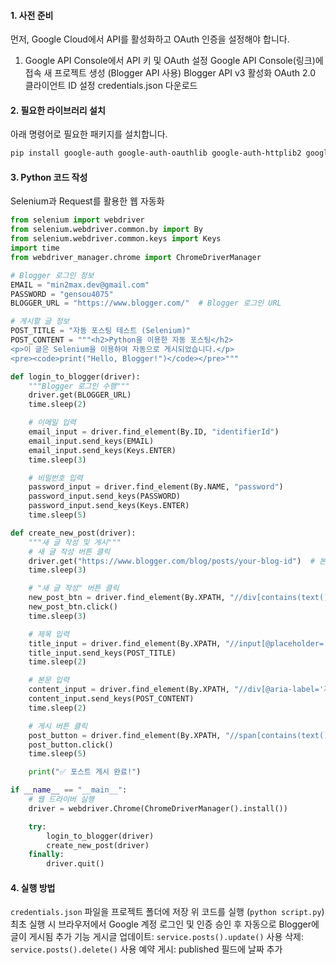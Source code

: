 #### 1. 사전 준비
먼저, Google Cloud에서 API를 활성화하고 OAuth 인증을 설정해야 합니다.

1) Google API Console에서 API 키 및 OAuth 설정
Google API Console(링크)에 접속
새 프로젝트 생성 (Blogger API 사용)
Blogger API v3 활성화
OAuth 2.0 클라이언트 ID 설정
credentials.json 다운로드

#### 2. 필요한 라이브러리 설치
아래 명령어로 필요한 패키지를 설치합니다.

```bash
pip install google-auth google-auth-oauthlib google-auth-httplib2 googleapiclient
```

#### 3. Python 코드 작성
Selenium과 Request를 활용한 웹 자동화

```python
from selenium import webdriver
from selenium.webdriver.common.by import By
from selenium.webdriver.common.keys import Keys
import time
from webdriver_manager.chrome import ChromeDriverManager

# Blogger 로그인 정보
EMAIL = "min2max.dev@gmail.com"
PASSWORD = "gensou4075"
BLOGGER_URL = "https://www.blogger.com/"  # Blogger 로그인 URL

# 게시할 글 정보
POST_TITLE = "자동 포스팅 테스트 (Selenium)"
POST_CONTENT = """<h2>Python을 이용한 자동 포스팅</h2>
<p>이 글은 Selenium을 이용하여 자동으로 게시되었습니다.</p>
<pre><code>print("Hello, Blogger!")</code></pre>"""

def login_to_blogger(driver):
    """Blogger 로그인 수행"""
    driver.get(BLOGGER_URL)
    time.sleep(2)

    # 이메일 입력
    email_input = driver.find_element(By.ID, "identifierId")
    email_input.send_keys(EMAIL)
    email_input.send_keys(Keys.ENTER)
    time.sleep(3)

    # 비밀번호 입력
    password_input = driver.find_element(By.NAME, "password")
    password_input.send_keys(PASSWORD)
    password_input.send_keys(Keys.ENTER)
    time.sleep(5)

def create_new_post(driver):
    """새 글 작성 및 게시"""
    # 새 글 작성 버튼 클릭
    driver.get("https://www.blogger.com/blog/posts/your-blog-id")  # 본인 블로그 URL로 변경
    time.sleep(3)

    # "새 글 작성" 버튼 클릭
    new_post_btn = driver.find_element(By.XPATH, "//div[contains(text(),'새 게시물')]")
    new_post_btn.click()
    time.sleep(3)

    # 제목 입력
    title_input = driver.find_element(By.XPATH, "//input[@placeholder='제목 추가']")
    title_input.send_keys(POST_TITLE)
    time.sleep(2)

    # 본문 입력
    content_input = driver.find_element(By.XPATH, "//div[@aria-label='게시물 본문']")
    content_input.send_keys(POST_CONTENT)
    time.sleep(2)

    # 게시 버튼 클릭
    post_button = driver.find_element(By.XPATH, "//span[contains(text(),'게시')]")
    post_button.click()
    time.sleep(5)

    print("✅ 포스트 게시 완료!")

if __name__ == "__main__":
    # 웹 드라이버 실행
    driver = webdriver.Chrome(ChromeDriverManager().install())

    try:
        login_to_blogger(driver)
        create_new_post(driver)
    finally:
        driver.quit()
```
#### 4. 실행 방법
`credentials.json` 파일을 프로젝트 폴더에 저장
위 코드를 실행 (`python script.py`)
최초 실행 시 브라우저에서 Google 계정 로그인 및 인증
승인 후 자동으로 Blogger에 글이 게시됨
추가 기능
게시글 업데이트: `service.posts().update()` 사용
삭제: `service.posts().delete()` 사용
예약 게시: published 필드에 날짜 추가
